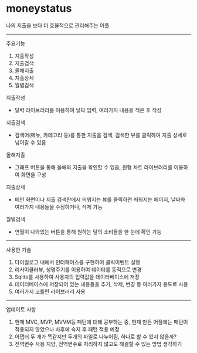 # moneystatus

나의 지출을 보다 더 효율적으로 관리해주는 어플

---

주요기능
1. 지출작성
2. 지출검색
3. 올해지출
4. 지출상세
5. 월별검색


지출작성
- 달력 라이브러리를 이용하여 날짜 입력, 여러가지 내용을 적은 후 작성

지출검색
- 검색어(메뉴, 카테고리 등)를 통한 지출을 검색, 검색한 뷰를 클릭하여 지출 상세로 넘어갈 수 있음

올해지출
- 그래프 버튼을 통해 올해의 지출을 확인할 수 있음, 원형 차트 라이브러리를 이용하여 화면을 구성

지출상세
- 메인 화면이나 지출 검색란에서 띄워지는 뷰를 클릭하면 띄워지는 페이지, 날짜와 여러가지 내용들을 수정하거나, 삭제 가능

월별검색
- 연월이 나와있는 버튼을 통해 원하는 달의 소비들을 한 눈에 확인 가능

---

사용한 기술
1. 다이얼로그 내에서 인터페이스를 구현하여 클릭이벤트 실행
2. 리사이클러뷰, 생명주기를 이용하여 데이터를 동적으로 변경
3. Sqlite를 사용하여 사용자의 입력값을 데이터베이스에 저장
4. 데이터베이스에 저장되어 있는 내용들을 추가, 삭제, 변경 등 여러가지 용도로 사용
5. 여러가지 코틀린 라이브러리 사용

---

업데이트 사항
1. 현재 MVC, MVP, MVVM등 패턴에 대해 공부하는 중, 현재 만든 어플에는 패턴이 적용되지 않았으나 차후에 숙지 후 패턴 적용 예정
2. 어댑터 두 개가 똑같지만 두개의 파일로 나누어짐, 하나로 할 수 있지 않을까?
3. 전역변수 사용 지양, 전역변수로 처리하지 않고도 해결할 수 있는 방법 생각하기

